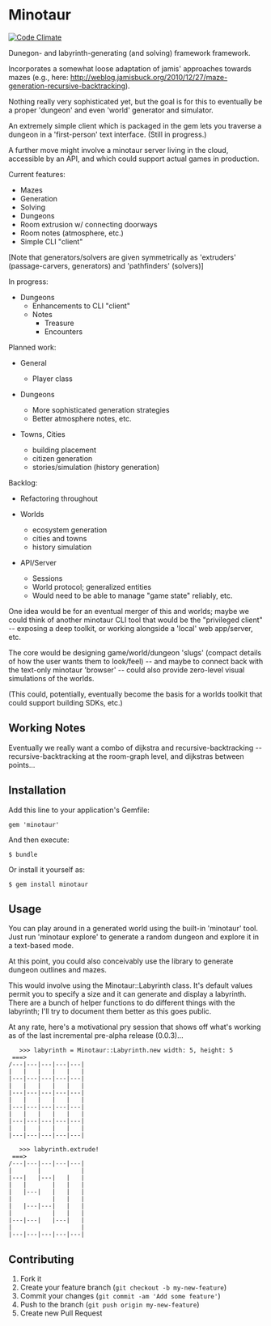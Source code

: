 # Minotaur

[![Code Climate](https://codeclimate.com/badge.png)](https://codeclimate.com/github/deepcerulean/minotaur)

Dunegon- and labyrinth-generating (and solving) framework framework.

Incorporates a somewhat loose adaptation of jamis' approaches towards mazes
(e.g., here: http://weblog.jamisbuck.org/2010/12/27/maze-generation-recursive-backtracking).

Nothing really very sophisticated yet, but the goal is for this to eventually be a proper 'dungeon' and even 'world' generator
and simulator.

An extremely simple client which is packaged in the gem lets you traverse a dungeon in a 'first-person' text interface.
(Still in progress.)

A further move might involve a minotaur server living in the cloud, accessible by an API, and which could support
actual games in production.

Current features:

  - Mazes
   - Generation
   - Solving
  - Dungeons
   - Room extrusion w/ connecting doorways
   - Room notes (atmosphere, etc.)
   - Simple CLI "client"


[Note that generators/solvers are given symmetrically as 'extruders' (passage-carvers, generators) and 'pathfinders' (solvers)]

In progress:

  - Dungeons
    - Enhancements to CLI "client"
    - Notes
      - Treasure
      - Encounters

Planned work:

  - General
    - Player class

  - Dungeons
    - More sophisticated generation strategies
    - Better atmosphere notes, etc.

  - Towns, Cities
    - building placement
    - citizen generation
    - stories/simulation (history generation)

Backlog:

  - Refactoring throughout

  - Worlds
    - ecosystem generation
    - cities and towns
    - history simulation

  - API/Server
    - Sessions
    - World protocol; generalized entities
    - Would need to be able to manage "game state" reliably, etc.


One idea would be for an eventual merger of this and  worlds; maybe we could think of another minotaur CLI tool
that would be the "privileged client" -- exposing a deep toolkit, or working alongside a 'local' web app/server, etc.

The core would be designing game/world/dungeon 'slugs' (compact details of how the user wants them to look/feel)
-- and maybe to connect back with the text-only minotaur 'browser' -- could also provide zero-level visual simulations
of the worlds.

(This could, potentially, eventually become the basis for a worlds toolkit that could support building SDKs, etc.)

## Working Notes

Eventually we really want a combo of dijkstra and recursive-backtracking -- recursive-backtracking at the room-graph level, and dijkstras between points...

## Installation

Add this line to your application's Gemfile:

    gem 'minotaur'

And then execute:

    $ bundle

Or install it yourself as:

    $ gem install minotaur

## Usage

You can play around in a generated world using the built-in 'minotaur' tool. Just run 'minotaur explore' to generate
a random dungeon and explore it in a text-based mode.

At this point, you could also conceivably use the library to generate dungeon outlines and mazes.

This would involve using the Minotaur::Labyrinth class. It's default values permit you to specify
a size and it can generate and display a labyrinth. There are a bunch of helper functions to do different
things with the labyrinth; I'll try to document them better as this goes public.

At any rate, here's a motivational pry session that shows off what's working as of the last incremental
pre-alpha release (0.0.3)...

       >>> labyrinth = Minotaur::Labyrinth.new width: 5, height: 5
     ===>
    /---|---|---|---|---|
    |   |   |   |   |   |
    |---|---|---|---|---|
    |   |   |   |   |   |
    |---|---|---|---|---|
    |   |   |   |   |   |
    |---|---|---|---|---|
    |   |   |   |   |   |
    |---|---|---|---|---|
    |   |   |   |   |   |
    |---|---|---|---|---|

       >>> labyrinth.extrude!
     ===>
    /---|---|---|---|---|
    |       |           |
    |---|   |---|   |   |
    |   |       |   |   |
    |   |---|   |   |   |
    |           |   |   |
    |   |---|---|   |   |
    |           |   |   |
    |---|---|   |---|   |
    |                   |
    |---|---|---|---|---|


## Contributing

1. Fork it
2. Create your feature branch (`git checkout -b my-new-feature`)
3. Commit your changes (`git commit -am 'Add some feature'`)
4. Push to the branch (`git push origin my-new-feature`)
5. Create new Pull Request

